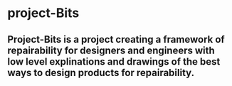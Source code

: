# project-Bits

## Project-Bits is a project creating a framework of repairability for designers and engineers with low level explinations and drawings of the best ways to design products for repairability. 

